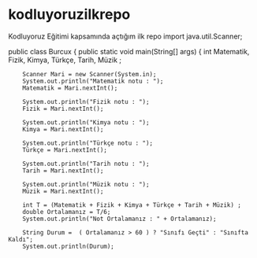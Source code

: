 # kodluyoruzilkrepo
Kodluyoruz Eğitimi kapsamında açtığım ilk repo
import java.util.Scanner;

public class Burcux {
    public static void main(String[] args) {
       int Matematik, Fizik, Kimya, Türkçe, Tarih, Müzik ;

        Scanner Mari = new Scanner(System.in);
        System.out.println("Matematik notu : ");
        Matematik = Mari.nextInt();

        System.out.println("Fizik notu : ");
        Fizik = Mari.nextInt();

        System.out.println("Kimya notu : ");
        Kimya = Mari.nextInt();

        System.out.println("Türkçe notu : ");
        Türkçe = Mari.nextInt();

        System.out.println("Tarih notu : ");
        Tarih = Mari.nextInt();

        System.out.println("Müzik notu : ");
        Müzik = Mari.nextInt();

        int T = (Matematik + Fizik + Kimya + Türkçe + Tarih + Müzik) ;
        double Ortalamanız = T/6;
        System.out.println("Not Ortalamanız : " + Ortalamanız);

        String Durum =  ( Ortalamanız > 60 ) ? "Sınıfı Geçti" : "Sınıfta Kaldı";
        System.out.println(Durum);
